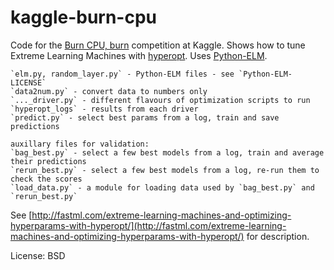 kaggle-burn-cpu
===============

Code for the [Burn CPU, burn](http://inclass.kaggle.com/c/model-t4) competition at Kaggle. Shows how to tune Extreme Learning Machines with [hyperopt](https://github.com/hyperopt/hyperopt). Uses [Python-ELM](https://github.com/dclambert/Python-ELM).

	`elm.py, random_layer.py` - Python-ELM files - see `Python-ELM-LICENSE`
	`data2num.py` - convert data to numbers only
	`..._driver.py` - different flavours of optimization scripts to run
	`hyperopt_logs` - results from each driver
	`predict.py` - select best params from a log, train and save predictions
	
	auxillary files for validation:
	`bag_best.py` - select a few best models from a log, train and average their predictions 
	`rerun_best.py` - select a few best models from a log, re-run them to check the scores
	`load_data.py` - a module for loading data used by `bag_best.py` and `rerun_best.py`
	
See [http://fastml.com/extreme-learning-machines-and-optimizing-hyperparams-with-hyperopt/](http://fastml.com/extreme-learning-machines-and-optimizing-hyperparams-with-hyperopt/) for description.

License: BSD
